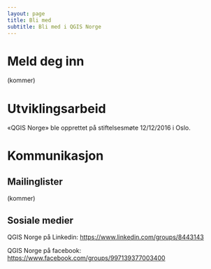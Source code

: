 ```yaml
---
layout: page
title: Bli med
subtitle: Bli med i QGIS Norge
---
```


# Meld deg inn
(kommer)

# Utviklingsarbeid
«QGIS Norge» ble opprettet på stiftelsesmøte 12/12/2016 i Oslo.

# Kommunikasjon

## Mailinglister
(kommer)

## Sosiale medier

QGIS Norge på Linkedin: https://www.linkedin.com/groups/8443143

QGIS Norge på facebook: https://www.facebook.com/groups/997139377003400

